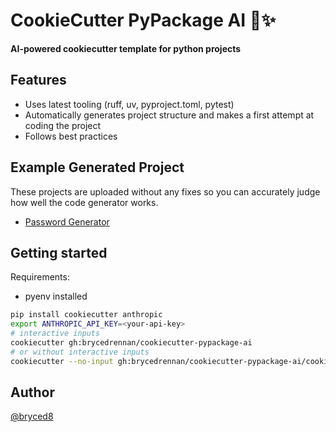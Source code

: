 # CookieCutter PyPackage AI  🐍✨️

**AI-powered cookiecutter template for python projects**

## Features

- Uses latest tooling (ruff, uv, pyproject.toml, pytest)
- Automatically generates project structure and makes a first attempt at coding the project
- Follows best practices

## Example Generated Project
These projects are uploaded without any fixes so you can accurately judge how well the code generator works.
- [Password Generator](https://github.com/brycedrennan/generated-password-generator)

## Getting started
Requirements:
- pyenv installed
```bash
pip install cookiecutter anthropic
export ANTHROPIC_API_KEY=<your-api-key>
# interactive inputs
cookiecutter gh:brycedrennan/cookiecutter-pypackage-ai
# or without interactive inputs
cookiecutter --no-input gh:brycedrennan/cookiecutter-pypackage-ai/cookiecutter-pypackage-ai project_name="password generator" detailed_project_description="library that generates various kinds of passwords"
```
## Author
[@bryced8](https://x.com/bryced8)
